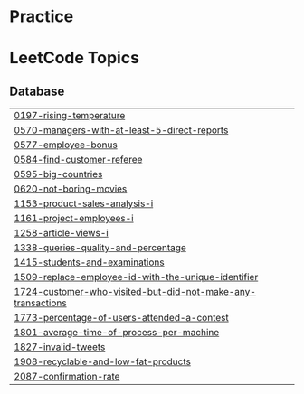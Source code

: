 # Practice
<!---LeetCode Topics Start-->
# LeetCode Topics
## Database
|  |
| ------- |
| [0197-rising-temperature](https://github.com/DishaPy/Practice/tree/master/0197-rising-temperature) |
| [0570-managers-with-at-least-5-direct-reports](https://github.com/DishaPy/Practice/tree/master/0570-managers-with-at-least-5-direct-reports) |
| [0577-employee-bonus](https://github.com/DishaPy/Practice/tree/master/0577-employee-bonus) |
| [0584-find-customer-referee](https://github.com/DishaPy/Practice/tree/master/0584-find-customer-referee) |
| [0595-big-countries](https://github.com/DishaPy/Practice/tree/master/0595-big-countries) |
| [0620-not-boring-movies](https://github.com/DishaPy/Practice/tree/master/0620-not-boring-movies) |
| [1153-product-sales-analysis-i](https://github.com/DishaPy/Practice/tree/master/1153-product-sales-analysis-i) |
| [1161-project-employees-i](https://github.com/DishaPy/Practice/tree/master/1161-project-employees-i) |
| [1258-article-views-i](https://github.com/DishaPy/Practice/tree/master/1258-article-views-i) |
| [1338-queries-quality-and-percentage](https://github.com/DishaPy/Practice/tree/master/1338-queries-quality-and-percentage) |
| [1415-students-and-examinations](https://github.com/DishaPy/Practice/tree/master/1415-students-and-examinations) |
| [1509-replace-employee-id-with-the-unique-identifier](https://github.com/DishaPy/Practice/tree/master/1509-replace-employee-id-with-the-unique-identifier) |
| [1724-customer-who-visited-but-did-not-make-any-transactions](https://github.com/DishaPy/Practice/tree/master/1724-customer-who-visited-but-did-not-make-any-transactions) |
| [1773-percentage-of-users-attended-a-contest](https://github.com/DishaPy/Practice/tree/master/1773-percentage-of-users-attended-a-contest) |
| [1801-average-time-of-process-per-machine](https://github.com/DishaPy/Practice/tree/master/1801-average-time-of-process-per-machine) |
| [1827-invalid-tweets](https://github.com/DishaPy/Practice/tree/master/1827-invalid-tweets) |
| [1908-recyclable-and-low-fat-products](https://github.com/DishaPy/Practice/tree/master/1908-recyclable-and-low-fat-products) |
| [2087-confirmation-rate](https://github.com/DishaPy/Practice/tree/master/2087-confirmation-rate) |
<!---LeetCode Topics End-->